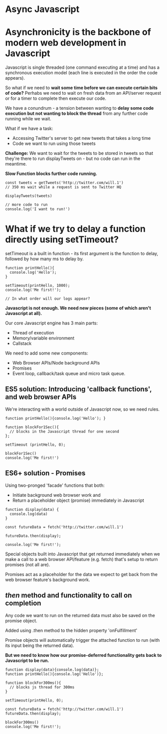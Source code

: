 # Async Javascript

# Asynchronicity is the backbone of modern web development in Javascript

Javascript is single threaded (one command executing at a time) and has a synchronous execution model (each line is executed in the order the code appears).

So what if we need to **wait some time before we can execute certain bits of code?** Perhabs we need to wait on fresh data from an API/server request or for a timer to complete then execute our code.

We have a conundrum - a tension between wanting to **delay some code execution but not wanting to block the thread** from any further code running while we wait.

What if we have a task:

- Accessing Twitter's server to get new tweets that takes a long time
- Code we want to run using those tweets

**Challenge:** We want to wait for the tweets to be stored in tweets so that they're there to run displayTweets on - but no code can run in the meantime.

**Slow Function blocks further code running.**

```
const tweets = getTweets('http://twitter.com/will.1')
// 350 ms wait while a request is sent to Twitter HQ

displayTweets(tweets)

// more code to run
console.log('I want to run!')
```

# What if we try to delay a function directly using setTimeout?

setTimeout is a built in function - its first argument is the function to delay, followed by how many ms to delay by.

```
function printHello(){
  console.log('Hello');
}

setTimeout(printHello, 1000);
console.log('Me first!');

// In what order will our logs appear?

```

**Javascript is not enough. We need new pieces (some of which aren't Javascript at all).**

Our core Javascript engine has 3 main parts:

- Thread of execution
- Memory/variable environment
- Callstack

We need to add some new components:

- Web Browser APIs/Node background APIs
- Promises
- Event loop, callback/task queue and micro task queue.

## ES5 solution: Introducing 'callback functions', and web browser APIs

We're interacting with a world outside of Javascript now, so we need rules.

```
function printHello(){console.log('Hello'); }

function blockFor1Sec(){
  // blocks in the Javascript thread for one second
};

setTimeout (printHello, 0);

blockFor1Sec()
console.log('Me first!')
```

## ES6+ solution - Promises

Using two-pronged 'facade' functions that both:

- Initiate background web browser work and
- Return a placeholder object (promise) immediately in Javascript

```
function display(data) {
  console.log(data)
}

const futureData = fetch('http://twitter.com/will.1')

futureData.then(display);

console.log('Me first!');
```

Special objects built into Javascript that get returned immediately when we make a call to a web browser API/feature (e.g. fetch) that's setup to return promises (not all are).

Promises act as a placeholder for the data we expect to get back from the web browser feature's background work.

## *then* method and functionality to call on completion

Any code we want to run on the returned data must also be saved on the promise object.

Added using .then method to the hidden property 'onFulfillment' 

Promise objects will automatically trigger the attached function to run (with its input being the returned data).

**But we need to know how our promise-deferred functionality gets back to Javascript to be run.**

```
function display(data){console.log(data)};
function printHello(){console.log('Hello')};

function blockFor300ms(){
  // blocks js thread for 300ms 
}

setTimeout(printHello, 0);

const futureData = fetch('http://twitter.com/will.1')
futureData.then(display);

blockFor300ms()
console.log('Me first!');
```